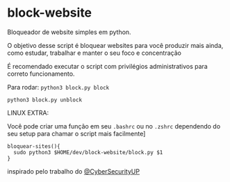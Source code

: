 # block-website
Bloqueador de website simples em python.

O objetivo desse script é bloquear websites para você produzir mais ainda, como estudar, trabalhar e manter o seu foco e concentração


É recomendado executar o script com privilégios administrativos para correto funcionamento.

Para rodar: 
```python3 block.py block```

```python3 block.py unblock```

LINUX EXTRA:

Você pode criar uma função em seu `.bashrc` ou no `.zshrc` dependendo do seu setup para chamar o script mais facilmente]

```
bloquear-sites(){
  sudo python3 $HOME/dev/block-website/block.py $1
}
```

inspirado pelo trabalho do [@CyberSecurityUP](https://github.com/CyberSecurityUP/block-website)
